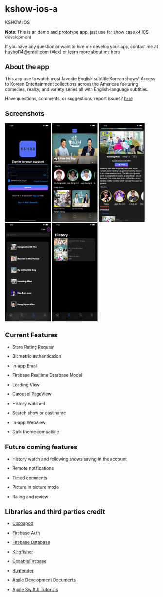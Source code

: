 # kshow-ios-a

KSHOW IOS

**Note**: This is an demo and prototype app, just use for show case of IOS development

If you have any question or want to hire me develop your app, contact me at huyho114@gmail.com (Alex) or learn more about me [here](https://alexhuyho.com/)

## About the app

This app use to watch most favorite English subtitle Korean shows! Access to Korean Entertainment collections across the Americas featuring comedies, reality, and variety series all with English-language subtitles.

Have questions, comments, or suggestions, report issues?  [here](https://github.com/xstar-solution/kshow-public/issues)

## Screenshots

<img src="Screenshots/Simulator Screen Shot - iPhone 11 Pro Max - 2021-06-30 at 01.35.14.png" width="150em" /> <img src="Screenshots/Simulator Screen Shot - iPhone 11 Pro Max - 2021-06-30 at 01.11.02.png" width="150em" /> <img src="Screenshots/Simulator Screen Shot - iPhone 11 Pro Max - 2021-06-30 at 01.11.12.png" width="150em" /> <img src="Screenshots/Simulator Screen Shot - iPhone 11 Pro Max - 2021-06-30 at 01.12.03.png" width="150em" /> <img src="Screenshots/Simulator Screen Shot - iPhone 11 Pro Max - 2021-06-30 at 01.12.34.png" width="150em" />

## Current Features

- Store Rating Request

- Biometric authentication

- In-app Email

- Firebase Realtime Database Model

- Loading View

- Carousel PageView

- History watched

- Search show or cast name

- In-app WebView

- Dark theme compatible

## Future coming features

- History watch and following shows saving in the account

- Remote notifications

- Timed comments

- Picture in picture mode

- Rating and review

## Libraries and third parties credit

- [Cocoapod](https://cocoapods.org/)

- [Firebase Auth](https://firebase.google.com/docs/auth/ios/start)

- [Firebase Database](https://firebase.google.com/docs/database/ios/start)

- [Kingfisher](https://github.com/onevcat/Kingfisher)

- [CodableFirebase](https://github.com/alickbass/CodableFirebase)

- [Bugfender](https://bugfender.com/)

- [Apple Development Documents](https://developer.apple.com/documentation/)

- [Apple SwiftUI Tutorials](https://developer.apple.com/tutorials/SwiftUI#resources)
